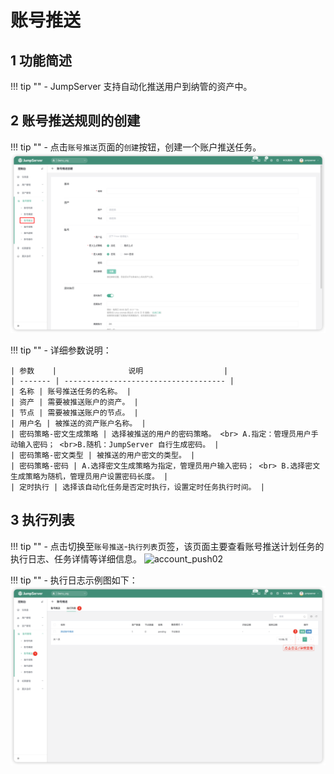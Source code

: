 # 账号推送
## 1 功能简述
!!! tip ""
    - JumpServer 支持自动化推送用户到纳管的资产中。

## 2 账号推送规则的创建
!!! tip ""
    - 点击`账号推送`页面的`创建`按钮，创建一个账户推送任务。
![account_push01](../../../img/account_push01.png)

!!! tip ""
    - 详细参数说明：

    | 参数    |                说明                  |
    | ------- | ------------------------------------ |
    | 名称 | 账号推送任务的名称。 |
    | 资产 | 需要被推送账户的资产。 |
    | 节点 | 需要被推送账户的节点。 |
    | 用户名 | 被推送的资产账户名称。 |
    | 密码策略-密文生成策略 | 选择被推送的用户的密码策略。 <br> A.指定：管理员用户手动输入密码； <br>B.随机：JumpServer 自行生成密码。 |
    | 密码策略-密文类型 | 被推送的用户密文的类型。 |
    | 密码策略-密码 | A.选择密文生成策略为指定，管理员用户输入密码； <br> B.选择密文生成策略为随机，管理员用户设置密码长度。 |
    | 定时执行 | 选择该自动化任务是否定时执行，设置定时任务执行时间。 |

## 3 执行列表
!!! tip ""
    - 点击切换至`账号推送`-`执行列表`页签，该页面主要查看账号推送计划任务的执行日志、任务详情等详细信息。
![account_push02](../../../img/account_push02.png)

!!! tip ""
    - 执行日志示例图如下：
![account_push03](../../../img/account_push03.png)
